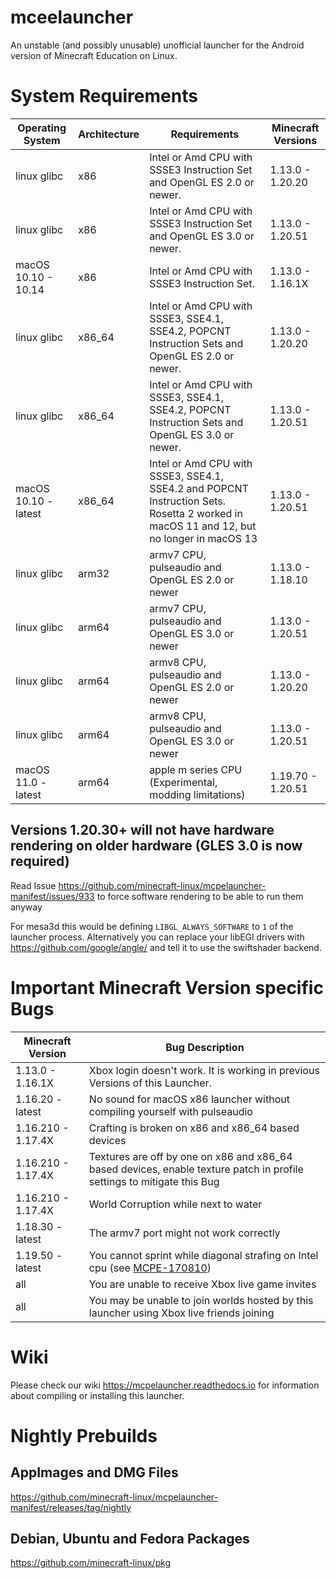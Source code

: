 # mceelauncher

An unstable (and possibly unusable) unofficial launcher for the Android version of Minecraft Education on Linux.

# System Requirements

Operating System|Architecture|Requirements|Minecraft Versions
---|---|---|---
linux glibc|x86|Intel or Amd CPU with SSSE3 Instruction Set and OpenGL ES 2.0 or newer.|1.13.0 - 1.20.20
linux glibc|x86|Intel or Amd CPU with SSSE3 Instruction Set and OpenGL ES 3.0 or newer.|1.13.0 - 1.20.51
macOS 10.10 - 10.14|x86|Intel or Amd CPU with SSSE3 Instruction Set.|1.13.0 - 1.16.1X
linux glibc|x86_64|Intel or Amd CPU with SSSE3, SSE4.1, SSE4.2,  POPCNT Instruction Sets and OpenGL ES 2.0 or newer.|1.13.0 - 1.20.20
linux glibc|x86_64|Intel or Amd CPU with SSSE3, SSE4.1, SSE4.2, POPCNT Instruction Sets and OpenGL ES 3.0 or newer.|1.13.0 - 1.20.51
macOS 10.10 - latest|x86_64|Intel or Amd CPU with SSSE3, SSE4.1, SSE4.2 and POPCNT Instruction Sets. Rosetta 2 worked in macOS 11 and 12, but no longer in macOS 13|1.13.0 - 1.20.51
linux glibc|arm32|armv7 CPU, pulseaudio and OpenGL ES 2.0 or newer|1.13.0 - 1.18.10
linux glibc|arm64|armv7 CPU, pulseaudio and OpenGL ES 3.0 or newer|1.13.0 - 1.20.51
linux glibc|arm64|armv8 CPU, pulseaudio and OpenGL ES 2.0 or newer|1.13.0 - 1.20.20
linux glibc|arm64|armv8 CPU, pulseaudio and OpenGL ES 3.0 or newer|1.13.0 - 1.20.51
macOS 11.0 - latest|arm64|apple m series CPU (Experimental, modding limitations)|1.19.70 - 1.20.51

## Versions 1.20.30+ will not have hardware rendering on older hardware (GLES 3.0 is now required)

Read Issue https://github.com/minecraft-linux/mcpelauncher-manifest/issues/933 to force software rendering to be able to run them anyway

For mesa3d this would be defining `LIBGL_ALWAYS_SOFTWARE` to `1` of the launcher process. Alternatively you can replace your libEGl drivers with <https://github.com/google/angle/> and tell it to use the swiftshader backend.

# Important Minecraft Version specific Bugs

Minecraft Version|Bug Description
---|---
1.13.0 - 1.16.1X|Xbox login doesn't work. It is working in previous Versions of this Launcher.
1.16.20 - latest|No sound for macOS x86 launcher without compiling yourself with pulseaudio
1.16.210 - 1.17.4X|Crafting is broken on x86 and x86_64 based devices
1.16.210 - 1.17.4X|Textures are off by one on x86 and x86_64 based devices, enable texture patch in profile settings to mitigate this Bug
1.16.210 - 1.17.4X|World Corruption while next to water
1.18.30 - latest|The armv7 port might not work correctly
1.19.50 - latest|You cannot sprint while diagonal strafing on Intel cpu (see [MCPE-170810](https://bugs.mojang.com/browse/MCPE-170810))
all|You are unable to receive Xbox live game invites
all|You may be unable to join worlds hosted by this launcher using Xbox live friends joining

# Wiki

Please check our wiki https://mcpelauncher.readthedocs.io for information about compiling or installing this launcher.

# Nightly Prebuilds

## AppImages and DMG Files

https://github.com/minecraft-linux/mcpelauncher-manifest/releases/tag/nightly

## Debian, Ubuntu and Fedora Packages

https://github.com/minecraft-linux/pkg

